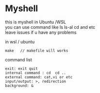 # Myshell
this is myshell in Ubuntu /WSL <br>
you can use command like ls ls-al cd and etc<br>
leave issues if u have any problems<br>

in wsl / ubuntu<br> 
``` 
make   // makefile will works 
```
command list <br>
```
exit: exit quit
internal command : cd  cd ..
external command: cat,vi or etc
input/output: >, redirection
background: &
```
